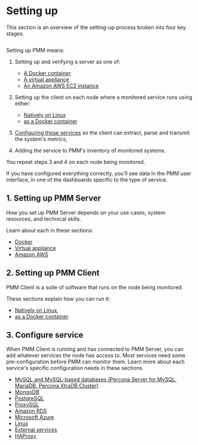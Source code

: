 # Setting up

This section is an overview of the setting-up process broken into four key stages.

```plantuml source="_resources/diagrams/Setting-Up.puml"
```

Setting up PMM means:

1. Setting up and verifying a server as one of:

	- [A Docker container](server/docker.md)
	- [A virtual appliance](server/virtual-appliance.md)
	- [An Amazon AWS EC2 instance](server/aws.md)

2. Setting up the client on each node where a monitored service runs using either:

	- [Natively on Linux](client/index.md#installing-pmm-client-with-your-linux-package-manager)
	- [as a Docker container](client/docker.md)

3. [Configuring those services](#3-configure-service) so the client can extract, parse and transmit the system's metrics;

4. Adding the service to PMM's inventory of monitored systems.

You repeat steps 3 and 4 on each node being monitored.

If you have configured everything correctly, you'll see data in the PMM user interface, in one of the dashboards specific to the type of service.

## 1. Setting up PMM Server

How you set up PMM Server depends on your use cases, system resources, and technical skills.

Learn about each in these sections:

- [Docker](server/docker.md)
- [Virtual appliance](server/virtual-appliance.md)
- [Amazon AWS](server/aws.md)

## 2. Setting up PMM Client

PMM Client is a suite of software that runs on the node being monitored.

These sections explain how you can run it:

- [Natively on Linux](client/index.md#installing-pmm-client-with-your-linux-package-manager),
- [as a Docker container](client/docker.md).

## 3. Configure service

When PMM Client is running and has connected to PMM Server, you can add whatever services the node has access to. Most services need some pre-configuration before PMM can monitor them. Learn more about each service's specific configuration needs in these sections.

- [MySQL and MySQL-based databases (Percona Server for MySQL, MariaDB, Percona XtraDB Cluster)](client/mysql.md)
- [MongoDB](client/mongodb.md)
- [PostgreSQL](client/postgresql.md)
- [ProxySQL](client/proxysql.md)
- [Amazon RDS](client/aws.md)
- [Microsoft Azure](client/azure.md)
- [Linux](client/linux.md)
- [External services](client/external.md)
- [HAProxy](client/haproxy.md)
